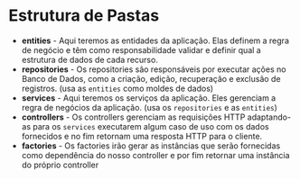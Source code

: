 # Estrutura de Pastas

- **entities** - Aqui teremos as entidades da aplicação. Elas definem a regra de negócio e têm como responsabilidade validar e definir qual a estrutura de dados de cada recurso.
- **repositories** - Os repositories são responsáveis por executar ações no Banco de Dados, como a criação, edição, recuperação e exclusão de registros. (usa as `entities` como moldes de dados)
- **services** - Aqui teremos os serviços da aplicação. Eles gerenciam a regra de negócios da aplicação. (usa os `repositories` e as `entities`)
- **controllers** - Os controllers gerenciam as requisições HTTP adaptando-as para os `services` executarem algum caso de uso com os dados fornecidos e no fim retornam uma resposta HTTP para o cliente.
- **factories** - Os factories irão gerar as instâncias que serão fornecidas como dependência do nosso controller e por fim retornar uma instância do próprio controller